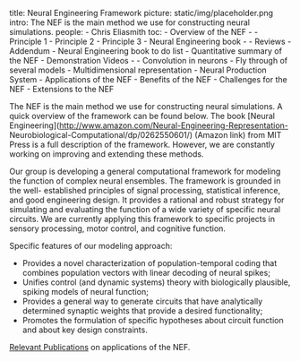 title: Neural Engineering Framework
picture: static/img/placeholder.png
intro: The NEF is the main method we use for constructing neural simulations.
people:
    - Chris Eliasmith
toc:
    - Overview of the NEF
    - - Principle 1
      - Principle 2
      - Principle 3
    - Neural Engineering book
    - - Reviews
      - Addendum
      - Neural Engineering book to do list
    - Quantitative summary of the NEF
    - Demonstration Videos
    - - Convolution in neurons
      - Fly through of several models
      - Multidimensional representation
      - Neural Production System
    - Applications of the NEF
    - Benefits of the NEF
    - Challenges for the NEF
    - Extensions to the NEF

The NEF is the main method we use for constructing neural simulations. A quick
overview of the framework can be found below. The book [Neural
Engineering](http://www.amazon.com/Neural-Engineering-Representation-
Neurobiological-Computational/dp/0262550601/) (Amazon link) from MIT Press is
a full description of the framework. However, we are constantly working on
improving and extending these methods.

Our group is developing a general computational framework for modeling the
function of complex neural ensembles. The framework is grounded in the well-
established principles of signal processing, statistical inference, and good
engineering design. It provides a rational and robust strategy for simulating
and evaluating the function of a wide variety of specific neural circuits. We
are currently applying this framework to specific projects in sensory
processing, motor control, and cognitive function.

Specific features of our modeling approach:

* Provides a novel characterization of population-temporal coding that combines population vectors with linear decoding of neural spikes;
* Unifies control (and dynamic systems) theory with biologically plausible, spiking models of neural function;
* Provides a general way to generate circuits that have analytically determined synaptic weights that provide a desired functionality;
* Promotes the formulation of specific hypotheses about circuit function and about key design constraints.

[Relevant Publications](?q=biblio/term/NEF/) on applications of the NEF.
